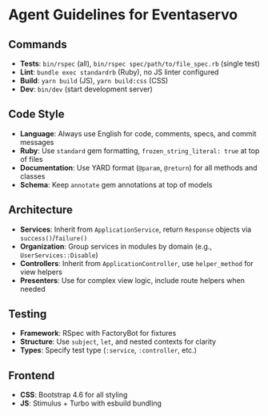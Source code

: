 # Agent Guidelines for Eventaservo

## Commands
- **Tests**: `bin/rspec` (all), `bin/rspec spec/path/to/file_spec.rb` (single test)
- **Lint**: `bundle exec standardrb` (Ruby), no JS linter configured
- **Build**: `yarn build` (JS), `yarn build:css` (CSS)
- **Dev**: `bin/dev` (start development server)

## Code Style
- **Language**: Always use English for code, comments, specs, and commit messages
- **Ruby**: Use `standard` gem formatting, `frozen_string_literal: true` at top of files
- **Documentation**: Use YARD format (`@param`, `@return`) for all methods and classes
- **Schema**: Keep `annotate` gem annotations at top of models

## Architecture
- **Services**: Inherit from `ApplicationService`, return `Response` objects via `success()`/`failure()`
- **Organization**: Group services in modules by domain (e.g., `UserServices::Disable`)
- **Controllers**: Inherit from `ApplicationController`, use `helper_method` for view helpers
- **Presenters**: Use for complex view logic, include route helpers when needed

## Testing
- **Framework**: RSpec with FactoryBot for fixtures
- **Structure**: Use `subject`, `let`, and nested contexts for clarity
- **Types**: Specify test type (`:service`, `:controller`, etc.)

## Frontend
- **CSS**: Bootstrap 4.6 for all styling
- **JS**: Stimulus + Turbo with esbuild bundling